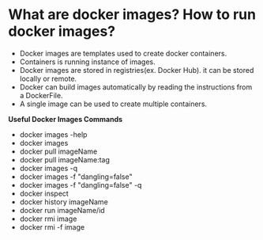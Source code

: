 # What are docker images? How to run docker images?

- Docker images are templates used to create docker containers.
- Containers is running instance of images.
- Docker images are stored in registries(ex. Docker Hub). it can be stored locally or remote.
- Docker can build images automatically by reading the instructions from a DockerFile.
- A single image can be used to create multiple containers.

**Useful Docker Images Commands**

- docker images -help
- docker images
- docker pull imageName
- docker pull imageName:tag
- docker images -q
- docker images -f "dangling=false"
- docker images -f "dangling=false" -q
- docker inspect
- docker history imageName
- docker run imageName/id
- docker rmi image
- docker rmi -f image
